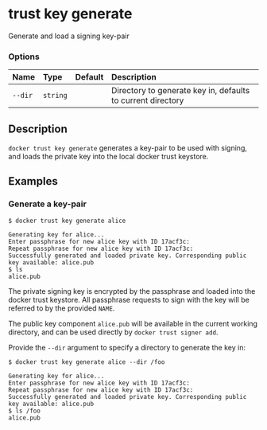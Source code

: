 # trust key generate

<!---MARKER_GEN_START-->
Generate and load a signing key-pair

### Options

| Name    | Type     | Default | Description                                                 |
|:--------|:---------|:--------|:------------------------------------------------------------|
| `--dir` | `string` |         | Directory to generate key in, defaults to current directory |


<!---MARKER_GEN_END-->

## Description

`docker trust key generate` generates a key-pair to be used with signing,
 and loads the private key into the local docker trust keystore.

## Examples

### Generate a key-pair

```console
$ docker trust key generate alice

Generating key for alice...
Enter passphrase for new alice key with ID 17acf3c:
Repeat passphrase for new alice key with ID 17acf3c:
Successfully generated and loaded private key. Corresponding public key available: alice.pub
$ ls
alice.pub
```

The private signing key is encrypted by the passphrase and loaded into the docker trust keystore.
All passphrase requests to sign with the key will be referred to by the provided `NAME`.

The public key component `alice.pub` will be available in the current working directory, and can
be used directly by `docker trust signer add`.

Provide the `--dir` argument to specify a directory to generate the key in:

```console
$ docker trust key generate alice --dir /foo

Generating key for alice...
Enter passphrase for new alice key with ID 17acf3c:
Repeat passphrase for new alice key with ID 17acf3c:
Successfully generated and loaded private key. Corresponding public key available: alice.pub
$ ls /foo
alice.pub
```
